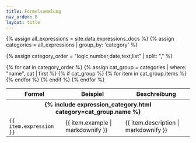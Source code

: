 ```yaml
---
title: Formelsammlung
nav_order: 8
layout: title
---
```


{% assign all_expressions = site.data.expressions_docs %}
{% assign categories = all_expressions | group_by: 'category' %}

<!-- Order in which the categories should be rendered -->

{% assign category_order = "logic,number,date,text,list" | split: "," %}

<table>
  <thead>
    <tr>
      <th>Formel</th>
      <th>Beispiel</th>
      <th>Beschreibung</th>
    </tr>
  </thead>
  <tbody>
    {% for cat in category_order %}
      {% assign cat_group = categories | where: "name", cat | first %}
      {% if cat_group %}
        <tr>
          <th colspan="3">{% include expression_category.html category=cat_group.name %}</th>
        </tr>
        {% for item in cat_group.items %}
          <tr>
            <td><code>{{ item.expression }}</code></td>
            <td>{{ item.example | markdownify }}</td>
            <td>{{ item.description | markdownify }}</td>
          </tr>
        {% endfor %}
      {% endif %}
    {% endfor %}
  </tbody>
</table>
